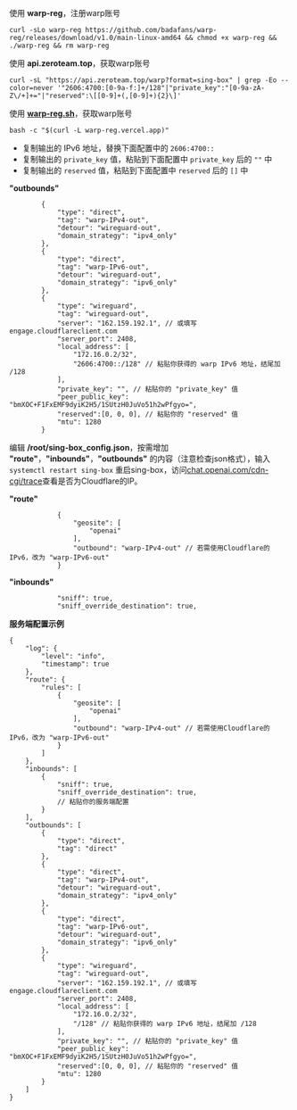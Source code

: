 使用 **warp-reg**，注册warp账号

```
curl -sLo warp-reg https://github.com/badafans/warp-reg/releases/download/v1.0/main-linux-amd64 && chmod +x warp-reg && ./warp-reg && rm warp-reg
```

使用 **api.zeroteam.top**，获取warp账号

```
curl -sL "https://api.zeroteam.top/warp?format=sing-box" | grep -Eo --color=never '"2606:4700:[0-9a-f:]+/128"|"private_key":"[0-9a-zA-Z\/+]+="|"reserved":\[[0-9]+(,[0-9]+){2}\]'
```

使用 **[warp-reg.sh](https://github.com/chise0713/warp-reg.sh)**，获取warp账号

```
bash -c "$(curl -L warp-reg.vercel.app)"
```

- 复制输出的 IPv6 地址，替换下面配置中的 `2606:4700::`
- 复制输出的 `private_key` 值，粘贴到下面配置中 `private_key` 后的 `""` 中
- 复制输出的 `reserved` 值，粘贴到下面配置中 `reserved` 后的 `[]` 中

**"outbounds"**
```jsonc
        {
            "type": "direct",
            "tag": "warp-IPv4-out",
            "detour": "wireguard-out",
            "domain_strategy": "ipv4_only"
        },
        {
            "type": "direct",
            "tag": "warp-IPv6-out",
            "detour": "wireguard-out",
            "domain_strategy": "ipv6_only"
        },
        {
            "type": "wireguard",
            "tag": "wireguard-out",
            "server": "162.159.192.1", // 或填写 engage.cloudflareclient.com
            "server_port": 2408,
            "local_address": [
                "172.16.0.2/32",
                "2606:4700::/128" // 粘贴你获得的 warp IPv6 地址，结尾加 /128
            ],
            "private_key": "", // 粘贴你的 "private_key" 值
            "peer_public_key": "bmXOC+F1FxEMF9dyiK2H5/1SUtzH0JuVo51h2wPfgyo=",
            "reserved":[0, 0, 0], // 粘贴你的 "reserved" 值
            "mtu": 1280
        }
```

编辑 **/root/sing-box_config.json**，按需增加 **"route"**，**"inbounds"**，**"outbounds"** 的内容（注意检查json格式），输入 `systemctl restart sing-box` 重启sing-box，访问[chat.openai.com/cdn-cgi/trace](https://chat.openai.com/cdn-cgi/trace)查看是否为Cloudflare的IP。

**"route"**
```jsonc
            {
                "geosite": [
                    "openai"
                ],
                "outbound": "warp-IPv4-out" // 若需使用Cloudflare的IPv6，改为 "warp-IPv6-out"
            }
```

**"inbounds"**
```jsonc
            "sniff": true,
            "sniff_override_destination": true,
```

**服务端配置示例**

```jsonc
{
    "log": {
        "level": "info",
        "timestamp": true
    },
    "route": {
        "rules": [
            {
                "geosite": [
                    "openai"
                ],
                "outbound": "warp-IPv4-out" // 若需使用Cloudflare的IPv6，改为 "warp-IPv6-out"
            }
        ]
    },
    "inbounds": [
        {
            "sniff": true,
            "sniff_override_destination": true,
            // 粘贴你的服务端配置
        }
    ],
    "outbounds": [
        {
            "type": "direct",
            "tag": "direct"
        },
        {
            "type": "direct",
            "tag": "warp-IPv4-out",
            "detour": "wireguard-out",
            "domain_strategy": "ipv4_only"
        },
        {
            "type": "direct",
            "tag": "warp-IPv6-out",
            "detour": "wireguard-out",
            "domain_strategy": "ipv6_only"
        },
        {
            "type": "wireguard",
            "tag": "wireguard-out",
            "server": "162.159.192.1", // 或填写 engage.cloudflareclient.com
            "server_port": 2408,
            "local_address": [
                "172.16.0.2/32",
                "/128" // 粘贴你获得的 warp IPv6 地址，结尾加 /128
            ],
            "private_key": "", // 粘贴你的 "private_key" 值
            "peer_public_key": "bmXOC+F1FxEMF9dyiK2H5/1SUtzH0JuVo51h2wPfgyo=",
            "reserved":[0, 0, 0], // 粘贴你的 "reserved" 值
            "mtu": 1280
        }
    ]
}
```

